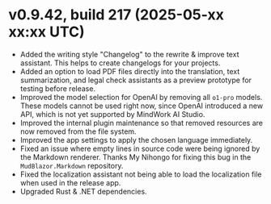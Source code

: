 # v0.9.42, build 217 (2025-05-xx xx:xx UTC)
- Added the writing style "Changelog" to the rewrite & improve text assistant. This helps to create changelogs for your projects.
- Added an option to load PDF files directly into the translation, text summarization, and legal check assistants as a preview prototype for testing before release.
- Improved the model selection for OpenAI by removing all `o1-pro` models. These models cannot be used right now, since OpenAI introduced a new API, which is not yet supported by MindWork AI Studio.
- Improved the internal plugin maintenance so that removed resources are now removed from the file system.
- Improved the app settings to apply the chosen language immediately.
- Fixed an issue where empty lines in source code were being ignored by the Markdown renderer. Thanks My Nihongo for fixing this bug in the `MudBlazor.Markdown` repository.
- Fixed the localization assistant not being able to load the localization file when used in the release app.
- Upgraded Rust & .NET dependencies.